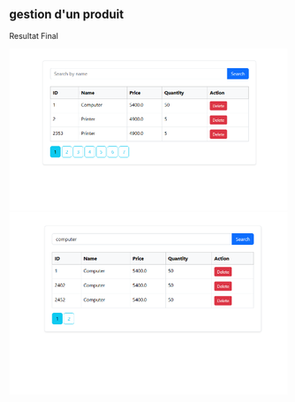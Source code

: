 <h2> gestion d'un produit</h2>
<p>Resultat Final</p>
<img src="captures/1.png">
<img src="captures/2.png">